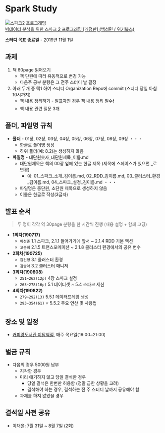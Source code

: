 # Spark Study

![스파크2 프로그래밍](https://wikibook.co.kr/images/cover/l/9791158391034.jpg)  
[빅데이터 분석을 위한 스파크 2 프로그래밍 [개정판] (백성민 / 위키북스)](https://wikibook.co.kr/spark2nd/)

**스터디 목표 종료일** - 2019년 11월 1일

## 과제

1. 책 60page 읽어오기
    - 책 단원에 따라 유동적으로 변경 가능
    - 다음주 공부 분량은 그 전주 스터디 날 결정
2. 아래 두개 중 택1 하여 스터디 Organization Repo에 commit (스터디 당일 아침 10시까지)
    - 책 내용 정리하기 - 발표자인 경우 책 내용 정리 필수❗️
    - 책 내용 관련 질문 3개

## 폴더, 파일명 규칙

- **폴더** - 01장, 02장, 03장, 04장, 05장, 06장, 07장, 08장, 09장 ・・・
    - 한글로 폴더명 생성
    - 하위 폴더(예: 8.2)는 생성하지 않음 
- **파일명** - 대단원숫자_대단원제목_이름.md
    - 대단원제목은 책의 00장 옆에 있는 한글 제목 (제목에 스페이스가 있으면 _로 변경)
        - 예: 01_스파크_소개_김이름.md, 02_RDD_김이름.md, 03_클러스터_환경_김이름.md, 04_스파크_설정_김이름.md ・・・
    - 파일명은 중단원, 소단원 제목으로 생성하지 않음
    - 이름은 한글로 작성(3글자)

## 발표 순서

> 두 명이 각각 약 30page 분량을 한 시간씩 진행 (내용 설명 + 함께 코딩)

- **1회차(190717)**
    - `이성준` 1.1 스파크, 2.1.1 들어가기에 앞서 ~ 2.1.4 RDD 기본 액션
    - `고준희` 2.1.5 트랜스포메이션 ~ 2.1.8 클러스터 환경에서의 공유 변수
- **2회차(190725)**
    - `김건영` 3.1 클러스터 환경
    - `김슬아` 3.2 클러스터 매니저
- **3회차(190808)**
    - `251~262(12p)` 4장 스파크 설정
    - `263~278(16p)` 5.1 데이터셋 ~ 5.4 스파크 세션
- **4회차(190822)**
    - `279~292(13)` 5.5.1 데이터프레임 생성
    - `293~354(61)` ⭐️ 5.5.2 주요 연산 및 사용법

## 장소 및 일정

- [커피랑도서관 야탑역점](https://store.naver.com/restaurants/detail?id=1577787645), 매주 목요일(19:00~21:00)

## 벌금 규칙

- 다음의 경우 5000원 납부
   - 지각한 경우
   - 미리 얘기하지 않고 당일 결석한 경우
       - 당일 결석은 한번만 허용함 (정말 급한 상황을 고려)
       - 결석해야 하는 경우, 결석하는 전 주 스터디 날까지 공유해야 함
   - 과제를 하지 않았을 경우
   
## 결석일 사전 공유

- 이채윤: 7월 31일 ~ 8월 7일 (2회) 

